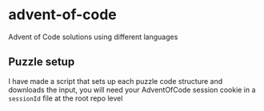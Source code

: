 # advent-of-code

Advent of Code solutions using different languages

## Puzzle setup

I have made a script that sets up each puzzle code structure and downloads the input, you will need your AdventOfCode session cookie in a `sessionId` file at the root repo level
